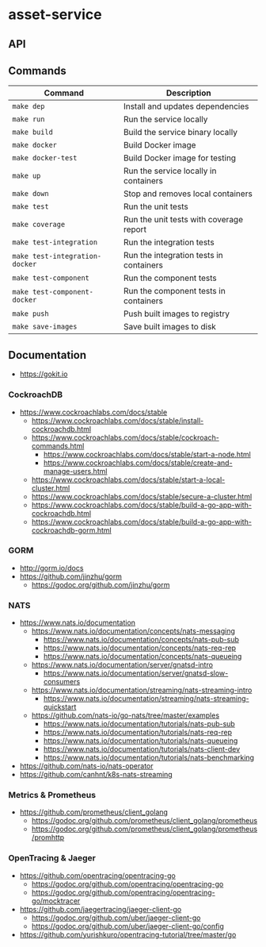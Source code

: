 # asset-service

## API

## Commands

| Command                        | Description                             |
|--------------------------------|-----------------------------------------|
| `make dep`                     | Install and updates dependencies        |
| `make run`                     | Run the service locally                 |
| `make build`                   | Build the service binary locally        |
| `make docker`                  | Build Docker image                      |
| `make docker-test`             | Build Docker image for testing          |
| `make up`                      | Run the service locally in containers   |
| `make down`                    | Stop and removes local containers       |
| `make test`                    | Run the unit tests                      |
| `make coverage`                | Run the unit tests with coverage report |
| `make test-integration`        | Run the integration tests               |
| `make test-integration-docker` | Run the integration tests in containers |
| `make test-component`          | Run the component tests                 |
| `make test-component-docker`   | Run the component tests in containers   |
| `make push`                    | Push built images to registry           |
| `make save-images`             | Save built images to disk               |

## Documentation

  - https://gokit.io

### CockroachDB

  - https://www.cockroachlabs.com/docs/stable
    - https://www.cockroachlabs.com/docs/stable/install-cockroachdb.html
    - https://www.cockroachlabs.com/docs/stable/cockroach-commands.html
      - https://www.cockroachlabs.com/docs/stable/start-a-node.html
      - https://www.cockroachlabs.com/docs/stable/create-and-manage-users.html
    - https://www.cockroachlabs.com/docs/stable/start-a-local-cluster.html
    - https://www.cockroachlabs.com/docs/stable/secure-a-cluster.html
    - https://www.cockroachlabs.com/docs/stable/build-a-go-app-with-cockroachdb.html
    - https://www.cockroachlabs.com/docs/stable/build-a-go-app-with-cockroachdb-gorm.html

### GORM

  - http://gorm.io/docs
  - https://github.com/jinzhu/gorm
    - https://godoc.org/github.com/jinzhu/gorm

### NATS

  - https://www.nats.io/documentation
    - https://www.nats.io/documentation/concepts/nats-messaging
      - https://www.nats.io/documentation/concepts/nats-pub-sub
      - https://www.nats.io/documentation/concepts/nats-req-rep
      - https://www.nats.io/documentation/concepts/nats-queueing
    - https://www.nats.io/documentation/server/gnatsd-intro
      - https://www.nats.io/documentation/server/gnatsd-slow-consumers
    - https://www.nats.io/documentation/streaming/nats-streaming-intro
      - https://www.nats.io/documentation/streaming/nats-streaming-quickstart
    - https://github.com/nats-io/go-nats/tree/master/examples
      - https://www.nats.io/documentation/tutorials/nats-pub-sub
      - https://www.nats.io/documentation/tutorials/nats-req-rep
      - https://www.nats.io/documentation/tutorials/nats-queueing
      - https://www.nats.io/documentation/tutorials/nats-client-dev
      - https://www.nats.io/documentation/tutorials/nats-benchmarking
  - https://github.com/nats-io/nats-operator
  - https://github.com/canhnt/k8s-nats-streaming

### Metrics & Prometheus

  - https://github.com/prometheus/client_golang
    - https://godoc.org/github.com/prometheus/client_golang/prometheus
    - https://godoc.org/github.com/prometheus/client_golang/prometheus/promhttp

### OpenTracing & Jaeger

  - https://github.com/opentracing/opentracing-go
    - https://godoc.org/github.com/opentracing/opentracing-go
    - https://godoc.org/github.com/opentracing/opentracing-go/mocktracer
  - https://github.com/jaegertracing/jaeger-client-go
    - https://godoc.org/github.com/uber/jaeger-client-go
    - https://godoc.org/github.com/uber/jaeger-client-go/config
  - https://github.com/yurishkuro/opentracing-tutorial/tree/master/go
